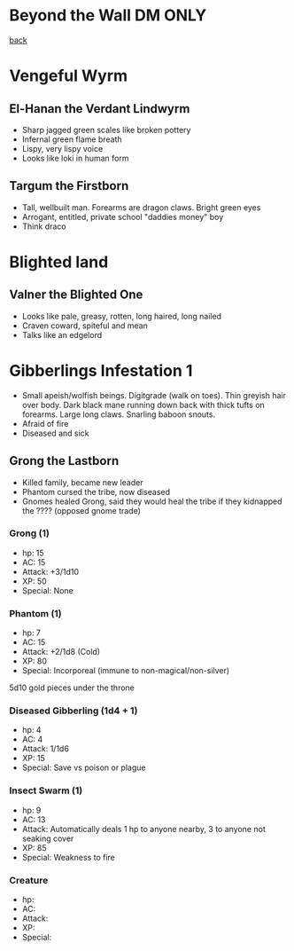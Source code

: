 # Beyond the Wall DM ONLY

[back](index.md)

# Vengeful Wyrm
## El-Hanan the Verdant Lindwyrm

- Sharp jagged green scales like broken pottery
- Infernal green flame breath
- Lispy, very lispy voice
- Looks like loki in human form

## Targum the Firstborn

- Tall, wellbuilt man. Forearms are dragon claws. Bright green eyes
- Arrogant, entitled, private school "daddies money" boy
- Think draco

# Blighted land
## Valner the Blighted One

- Looks like pale, greasy, rotten, long haired, long nailed
- Craven coward, spiteful and mean
- Talks like an edgelord

# Gibberlings Infestation 1

- Small apeish/wolfish beings. Digitgrade (walk on toes). Thin greyish hair over body. Dark black mane running down back with thick tufts on forearms. Large long claws. Snarling baboon snouts.
- Afraid of fire
- Diseased and sick

## Grong the Lastborn

- Killed family, became new leader
- Phantom cursed the tribe, now diseased
- Gnomes healed Grong, said they would heal the tribe if they kidnapped the ???? (opposed gnome trade)

### Grong (1)
- hp: 15
- AC: 15
- Attack: +3/1d10
- XP: 50
- Special: None

### Phantom (1)
- hp: 7
- AC: 15
- Attack: +2/1d8 (Cold)
- XP: 80
- Special: Incorporeal (immune to non-magical/non-silver)

5d10 gold pieces under the throne

### Diseased Gibberling (1d4 + 1)
- hp: 4
- AC: 4
- Attack: 1/1d6
- XP: 15
- Special: Save vs poison or plague


### Insect Swarm (1)
- hp: 9
- AC: 13
- Attack: Automatically deals 1 hp to anyone nearby, 3 to anyone not seaking cover
- XP: 85
- Special: Weakness to fire



### Creature
- hp:
- AC:
- Attack:
- XP:
- Special: